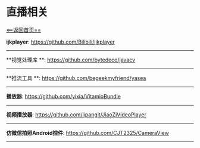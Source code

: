 # 直播相关


[<==返回首页==](https://github.com/fengyongge/AndroidOpenCollect)


**ijkplayer**:  https://github.com/Bilibili/ijkplayer

---

**视觉处理库 **:  https://github.com/bytedeco/javacv

---

**推流工具 **:  https://github.com/begeekmyfriend/yasea

---

**播放器**:  https://github.com/yixia/VitamioBundle

---

**视频播放器**:  https://github.com/lipangit/JiaoZiVideoPlayer

---
**仿微信拍照Android控件**:  https://github.com/CJT2325/CameraView

---


















